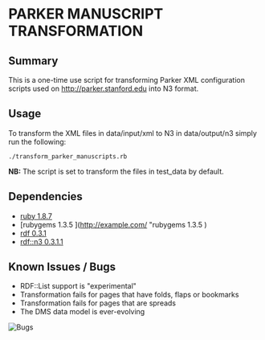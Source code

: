 # PARKER MANUSCRIPT TRANSFORMATION

## Summary

This is a one-time use script for transforming Parker XML configuration scripts used on <http://parker.stanford.edu> into N3 format.

## Usage

To transform the XML files in data/input/xml to N3 in data/output/n3 simply run the following:

    ./transform_parker_manuscripts.rb

__NB:__ The script is set to transform the files in test_data by default. 

## Dependencies

* [ruby 1.8.7](http://example.com/ "ruby 1.8.7")
* [rubygems 1.3.5 ](http://example.com/ "rubygems 1.3.5 )
* [rdf 0.3.1](http://example.com/ "rdf 0.3.1")
* [rdf::n3 0.3.1.1](http://example.com/ "rdf::n3 0.3.1.1")

## Known Issues / Bugs
* RDF::List support is "experimental"
* Transformation fails for pages that have folds, flaps or bookmarks
* Transformation fails for pages that are spreads
* The DMS data model is ever-evolving

![Bugs](http://www.animalshelter.org.uk/images/bug_animated.gif "Bugs")


